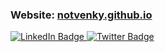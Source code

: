 ### Website: [notvenky.github.io](https://notvenky.github.io/)


<div id="badges">
  <a href="https://www.linkedin.com/in/venkatesh-pattabiraman/">
    <img src="https://img.shields.io/badge/LinkedIn-blue?style=for-the-badge&logo=linkedin&logoColor=white" alt="LinkedIn Badge"/>
  </a>
  <a href="https://twitter.com/venkyp2000">
    <img src="https://img.shields.io/badge/Twitter-blue?style=for-the-badge&logo=twitter&logoColor=white" alt="Twitter Badge"/>
  </a>
</div>
